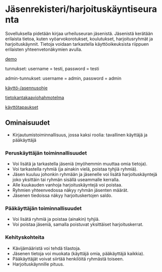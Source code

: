 # Jäsenrekisteri/harjoituskäyntiseuranta

Sovelluksella pidetään kirjaa urheiluseuran jäsenistä. Jäsenistä kerätään erilaista tietoa, kuten vyöarvokorotukset, koulutukset, harjoitusryhmät ja harjoituskäynnit. Tietoja voidaan tarkastella käyttöoikeuksista riippuen erilaisten yhteenvetonäkymien avulla.

[demo](https://polar-plains-24269.herokuapp.com/)

tunnukset: username = testi, password = testi

admin-tunnukset: username = admin, password = admin

[käyttö-/asennusohje](https://github.com/tuomasmk/jasenrekisteri/blob/master/user_guide.md)

[tietokantakaaviohahmotelma](https://github.com/tuomasmk/jasenrekisteri/blob/master/documentation/tietokantakaavio.jpg)

[käyttötapaukset](https://github.com/tuomasmk/jasenrekisteri/blob/master/documentation/userstories.md)


## Ominaisuudet
* Kirjautumistoiminnallisuus, jossa kaksi roolia: tavallinen käyttäjä ja pääkäyttäjä

### Peruskäyttäjän toiminnallisuudet
* Voi lisätä ja tarkastella jäseniä (myöhemmin muuttaa omia tietoja).
* Voi tarkastella ryhmiä (ja ainakin vielä, poistaa tyhjiä ryhmiä).
* Jäsen kuuluu johonkin ryhmään ja jäsenelle voi lisätä harjoituskäyntejä joko yksittäin tai ryhmän sisällä useammalle kerralla.
* Alle kuukauden vanhoja harjoituskäyntejä voi poistaa.
* Ryhmien yhteenvedossa näkyy ryhmän jäsenten määrät.
* Jäsenen tiedoissa näkyy harjoituskertojen saldo.

### Pääkäyttäjän toiminnallisuudet
* Voi lisätä ryhmiä ja poistaa (ainakin) tyhjiä.
* Voi poistaa jäseniä, samalla poistuvat yksittäiset harjoituskerrat.

### Kehityskohteita
* Kävijämääristä voi tehdä tilastoja.
* Jäsenen tietoja voi muokata (käyttäjä omia, pääkäyttäjä kaikkia).
* Pääkäyttäjät voivat siirtää henkilöitä ryhmästä toiseen.
* Harjoituskäynnille pituus.

